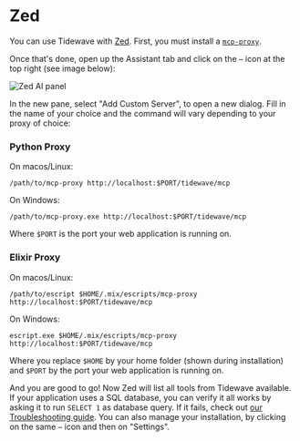 # Zed

You can use Tidewave with [Zed](https://zed.dev/). First, you must
install a [`mcp-proxy`](../guides/mcp_proxy.md).

Once that's done, open up the Assistant tab and click on the `⋯` icon at the
top right (see image below):

![Zed AI panel](assets/zed.png)

In the new pane, select "Add Custom Server", to open a new dialog. Fill in
the name of your choice and the command will vary depending to your proxy
of choice:

<!-- tabs-open -->

### Python Proxy

On macos/Linux:

```text
/path/to/mcp-proxy http://localhost:$PORT/tidewave/mcp
```

On Windows:

```text
/path/to/mcp-proxy.exe http://localhost:$PORT/tidewave/mcp
```

Where `$PORT` is the port your web application is running on.

### Elixir Proxy

On macos/Linux:

```text
/path/to/escript $HOME/.mix/escripts/mcp-proxy http://localhost:$PORT/tidewave/mcp
```

On Windows:

```text
escript.exe $HOME/.mix/escripts/mcp-proxy http://localhost:$PORT/tidewave/mcp
```

Where you replace `$HOME` by your home folder (shown during installation)
and `$PORT` by the port your web application is running on.

<!-- tabs-close -->

And you are good to go! Now Zed will list all tools from Tidewave available.
If your application uses a SQL database, you can verify it all works by asking
it to run `SELECT 1` as database query. If it fails, check out
[our Troubleshooting guide](troubleshooting.md). You can also manage your
installation, by clicking on the same `⋯` icon and then on "Settings".

